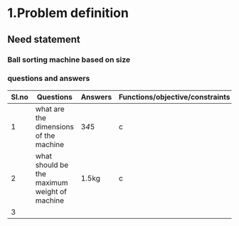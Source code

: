 # 1.Problem definition
## Need statement 


### Ball sorting machine based on size
 ### questions and answers
|Sl.no |Questions |Answers |Functions/objective/constraints|
|------|----------|--------|-------------------------------|
|1|what are the dimensions of the machine|3*4*5|c|
|2|what should be the maximum weight of machine|1.5kg|c|
|3|



 